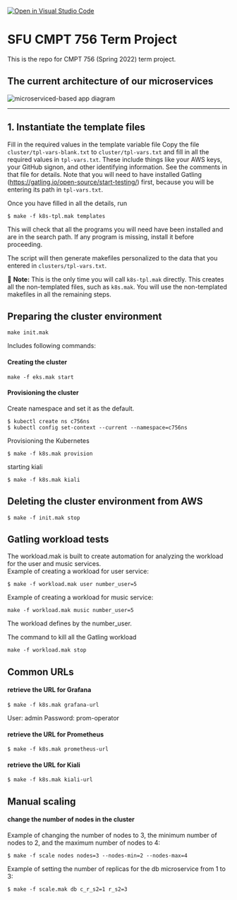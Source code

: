[![Open in Visual Studio Code](https://classroom.github.com/assets/open-in-vscode-f059dc9a6f8d3a56e377f745f24479a46679e63a5d9fe6f495e02850cd0d8118.svg)](https://classroom.github.com/online_ide?assignment_repo_id=7229864&assignment_repo_type=AssignmentRepo)
# SFU CMPT 756 Term Project

This is the repo for CMPT 756 (Spring 2022) term project.

<!-- 
## Execution environemt comments
This repository is desinged and develop to run on the EKS (Elastic Kubernetes Service) of AWS.
--- -->

## The current architecture of our microservices
![microserviced-based app diagram](https://user-images.githubusercontent.com/44685975/159101267-cfe1dabf-2752-41cd-a1b4-b075f8656edb.jpg)

---
## 1. Instantiate the template files

Fill in the required values in the template variable file
Copy the file `cluster/tpl-vars-blank.txt` to `cluster/tpl-vars.txt` and fill in all the required values in `tpl-vars.txt`. These include things like your AWS keys, your GitHub signon, and other identifying information. See the comments in that file for details. Note that you will need to have installed Gatling (https://gatling.io/open-source/start-testing/) first, because you will be entering its path in `tpl-vars.txt`.

Once you have filled in all the details, run
~~~
$ make -f k8s-tpl.mak templates
~~~
This will check that all the programs you will need have been installed and are in the search path. If any program is missing, install it before proceeding.

The script will then generate makefiles personalized to the data that you entered in `clusters/tpl-vars.txt`.

:loudspeaker: **Note:** This is the only time you will call `k8s-tpl.mak` directly. This creates all the non-templated files, such as `k8s.mak`. You will use the non-templated makefiles in all the remaining steps.

## Preparing the cluster environment
~~~
make init.mak
~~~
Includes following commands:

#### Creating the cluster
~~~
make -f eks.mak start
~~~

#### Provisioning the cluster
Create namespace and set it as the default.
~~~
$ kubectl create ns c756ns
$ kubectl config set-context --current --namespace=c756ns
~~~
Provisioning the Kubernetes
~~~
$ make -f k8s.mak provision
~~~
starting kiali
~~~
$ make -f k8s.mak kiali
~~~

## Deleting the cluster environment from AWS
~~~
$ make -f init.mak stop
~~~

## Gatling workload tests
The workload.mak is built to create automation for analyzing the workload for the user and music services.  
Example of creating a workload for user service:
~~~
$ make -f workload.mak user number_user=5
~~~
Example of creating a workload for music service:
~~~
make -f workload.mak music number_user=5
~~~
The workload defines by the number_user.

The command to kill all the Gatling workload
~~~
make -f workload.mak stop
~~~
## Common URLs 
#### retrieve the URL for Grafana
~~~
$ make -f k8s.mak grafana-url
~~~
User: admin
Password: prom-operator

#### retrieve the URL for Prometheus
~~~
$ make -f k8s.mak prometheus-url
~~~

#### retrieve the URL for Kiali
~~~
$ make -f k8s.mak kiali-url
~~~

## Manual scaling  

#### change the number of nodes in the cluster
Example of changing the number of nodes to 3, the minimum number of nodes to 2, and the maximum number of nodes to 4:
~~~
$ make -f scale nodes nodes=3 --nodes-min=2 --nodes-max=4
~~~

Example of setting the number of replicas for the db microservice from 1 to 3:
~~~
$ make -f scale.mak db c_r_s2=1 r_s2=3
~~~